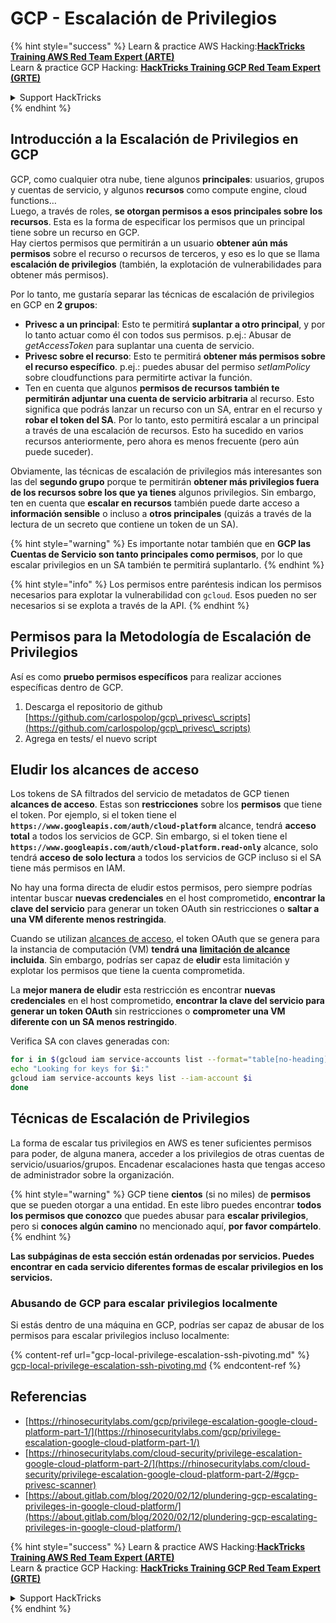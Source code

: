 # GCP - Escalación de Privilegios

{% hint style="success" %}
Learn & practice AWS Hacking:<img src="../../../.gitbook/assets/image (1).png" alt="" data-size="line">[**HackTricks Training AWS Red Team Expert (ARTE)**](https://training.hacktricks.xyz/courses/arte)<img src="../../../.gitbook/assets/image (1).png" alt="" data-size="line">\
Learn & practice GCP Hacking: <img src="../../../.gitbook/assets/image (2).png" alt="" data-size="line">[**HackTricks Training GCP Red Team Expert (GRTE)**<img src="../../../.gitbook/assets/image (2).png" alt="" data-size="line">](https://training.hacktricks.xyz/courses/grte)

<details>

<summary>Support HackTricks</summary>

* Check the [**subscription plans**](https://github.com/sponsors/carlospolop)!
* **Join the** 💬 [**Discord group**](https://discord.gg/hRep4RUj7f) or the [**telegram group**](https://t.me/peass) or **follow** us on **Twitter** 🐦 [**@hacktricks\_live**](https://twitter.com/hacktricks\_live)**.**
* **Share hacking tricks by submitting PRs to the** [**HackTricks**](https://github.com/carlospolop/hacktricks) and [**HackTricks Cloud**](https://github.com/carlospolop/hacktricks-cloud) github repos.

</details>
{% endhint %}

## Introducción a la Escalación de Privilegios en GCP <a href="#introduction-to-gcp-privilege-escalation" id="introduction-to-gcp-privilege-escalation"></a>

GCP, como cualquier otra nube, tiene algunos **principales**: usuarios, grupos y cuentas de servicio, y algunos **recursos** como compute engine, cloud functions…\
Luego, a través de roles, **se otorgan permisos a esos principales sobre los recursos**. Esta es la forma de especificar los permisos que un principal tiene sobre un recurso en GCP.\
Hay ciertos permisos que permitirán a un usuario **obtener aún más permisos** sobre el recurso o recursos de terceros, y eso es lo que se llama **escalación de privilegios** (también, la explotación de vulnerabilidades para obtener más permisos).

Por lo tanto, me gustaría separar las técnicas de escalación de privilegios en GCP en **2 grupos**:

* **Privesc a un principal**: Esto te permitirá **suplantar a otro principal**, y por lo tanto actuar como él con todos sus permisos. p.ej.: Abusar de _getAccessToken_ para suplantar una cuenta de servicio.
* **Privesc sobre el recurso**: Esto te permitirá **obtener más permisos sobre el recurso específico**. p.ej.: puedes abusar del permiso _setIamPolicy_ sobre cloudfunctions para permitirte activar la función.
* Ten en cuenta que algunos **permisos de recursos también te permitirán adjuntar una cuenta de servicio arbitraria** al recurso. Esto significa que podrás lanzar un recurso con un SA, entrar en el recurso y **robar el token del SA**. Por lo tanto, esto permitirá escalar a un principal a través de una escalación de recursos. Esto ha sucedido en varios recursos anteriormente, pero ahora es menos frecuente (pero aún puede suceder).

Obviamente, las técnicas de escalación de privilegios más interesantes son las del **segundo grupo** porque te permitirán **obtener más privilegios fuera de los recursos sobre los que ya tienes** algunos privilegios. Sin embargo, ten en cuenta que **escalar en recursos** también puede darte acceso a **información sensible** o incluso a **otros principales** (quizás a través de la lectura de un secreto que contiene un token de un SA).

{% hint style="warning" %}
Es importante notar también que en **GCP las Cuentas de Servicio son tanto principales como permisos**, por lo que escalar privilegios en un SA también te permitirá suplantarlo.
{% endhint %}

{% hint style="info" %}
Los permisos entre paréntesis indican los permisos necesarios para explotar la vulnerabilidad con `gcloud`. Esos pueden no ser necesarios si se explota a través de la API.
{% endhint %}

## Permisos para la Metodología de Escalación de Privilegios

Así es como **pruebo permisos específicos** para realizar acciones específicas dentro de GCP.

1. Descarga el repositorio de github [https://github.com/carlospolop/gcp\_privesc\_scripts](https://github.com/carlospolop/gcp\_privesc\_scripts)
2. Agrega en tests/ el nuevo script

## Eludir los alcances de acceso <a href="#bypassing-access-scopes" id="bypassing-access-scopes"></a>

Los tokens de SA filtrados del servicio de metadatos de GCP tienen **alcances de acceso**. Estas son **restricciones** sobre los **permisos** que tiene el token. Por ejemplo, si el token tiene el **`https://www.googleapis.com/auth/cloud-platform`** alcance, tendrá **acceso total** a todos los servicios de GCP. Sin embargo, si el token tiene el **`https://www.googleapis.com/auth/cloud-platform.read-only`** alcance, solo tendrá **acceso de solo lectura** a todos los servicios de GCP incluso si el SA tiene más permisos en IAM.

No hay una forma directa de eludir estos permisos, pero siempre podrías intentar buscar **nuevas credenciales** en el host comprometido, **encontrar la clave del servicio** para generar un token OAuth sin restricciones o **saltar a una VM diferente menos restringida**.

Cuando se utilizan [alcances de acceso](https://cloud.google.com/compute/docs/access/service-accounts#accesscopesiam), el token OAuth que se genera para la instancia de computación (VM) **tendrá una** [**limitación de alcance**](https://oauth.net/2/scope/) **incluida**. Sin embargo, podrías ser capaz de **eludir** esta limitación y explotar los permisos que tiene la cuenta comprometida.

La **mejor manera de eludir** esta restricción es encontrar **nuevas credenciales** en el host comprometido, **encontrar la clave del servicio para generar un token OAuth** sin restricciones o **comprometer una VM diferente con un SA menos restringido**.

Verifica SA con claves generadas con:
```bash
for i in $(gcloud iam service-accounts list --format="table[no-heading](email)"); do
echo "Looking for keys for $i:"
gcloud iam service-accounts keys list --iam-account $i
done
```
## Técnicas de Escalación de Privilegios

La forma de escalar tus privilegios en AWS es tener suficientes permisos para poder, de alguna manera, acceder a los privilegios de otras cuentas de servicio/usuarios/grupos. Encadenar escalaciones hasta que tengas acceso de administrador sobre la organización.

{% hint style="warning" %}
GCP tiene **cientos** (si no miles) de **permisos** que se pueden otorgar a una entidad. En este libro puedes encontrar **todos los permisos que conozco** que puedes abusar para **escalar privilegios**, pero si **conoces algún camino** no mencionado aquí, **por favor compártelo**.
{% endhint %}

**Las subpáginas de esta sección están ordenadas por servicios. Puedes encontrar en cada servicio diferentes formas de escalar privilegios en los servicios.**

### Abusando de GCP para escalar privilegios localmente

Si estás dentro de una máquina en GCP, podrías ser capaz de abusar de los permisos para escalar privilegios incluso localmente:

{% content-ref url="gcp-local-privilege-escalation-ssh-pivoting.md" %}
[gcp-local-privilege-escalation-ssh-pivoting.md](gcp-local-privilege-escalation-ssh-pivoting.md)
{% endcontent-ref %}

## Referencias

* [https://rhinosecuritylabs.com/gcp/privilege-escalation-google-cloud-platform-part-1/](https://rhinosecuritylabs.com/gcp/privilege-escalation-google-cloud-platform-part-1/)
* [https://rhinosecuritylabs.com/cloud-security/privilege-escalation-google-cloud-platform-part-2/](https://rhinosecuritylabs.com/cloud-security/privilege-escalation-google-cloud-platform-part-2/#gcp-privesc-scanner)
* [https://about.gitlab.com/blog/2020/02/12/plundering-gcp-escalating-privileges-in-google-cloud-platform/](https://about.gitlab.com/blog/2020/02/12/plundering-gcp-escalating-privileges-in-google-cloud-platform/)

{% hint style="success" %}
Learn & practice AWS Hacking:<img src="../../../.gitbook/assets/image (1).png" alt="" data-size="line">[**HackTricks Training AWS Red Team Expert (ARTE)**](https://training.hacktricks.xyz/courses/arte)<img src="../../../.gitbook/assets/image (1).png" alt="" data-size="line">\
Learn & practice GCP Hacking: <img src="../../../.gitbook/assets/image (2).png" alt="" data-size="line">[**HackTricks Training GCP Red Team Expert (GRTE)**<img src="../../../.gitbook/assets/image (2).png" alt="" data-size="line">](https://training.hacktricks.xyz/courses/grte)

<details>

<summary>Support HackTricks</summary>

* Check the [**subscription plans**](https://github.com/sponsors/carlospolop)!
* **Join the** 💬 [**Discord group**](https://discord.gg/hRep4RUj7f) or the [**telegram group**](https://t.me/peass) or **follow** us on **Twitter** 🐦 [**@hacktricks\_live**](https://twitter.com/hacktricks\_live)**.**
* **Share hacking tricks by submitting PRs to the** [**HackTricks**](https://github.com/carlospolop/hacktricks) and [**HackTricks Cloud**](https://github.com/carlospolop/hacktricks-cloud) github repos.

</details>
{% endhint %}
